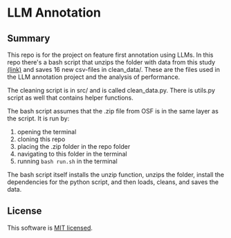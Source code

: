 # LLM Annotation

## Summary
This repo is for the project on feature first annotation using LLMs.
In this repo there's a bash script that unzips the folder with data from this study [(link)](https://osf.io/ctgqx/) 
and saves 16 new csv-files in clean_data/. These are the files used in the LLM annotation project
and the analysis of performance. 

The cleaning script is in src/ and is called clean_data.py. There is utils.py script as well that contains helper functions. 

The bash script assumes that the .zip file from OSF is in the same layer as the script. 
It is run by:
1. opening the terminal
2. cloning this repo 
3. placing the .zip folder in the repo folder
4. navigating to this folder in the terminal
5. running ```bash run.sh``` in the terminal 

The bash script itself installs the unzip function, unzips the folder, install the dependencies for the python script, and then loads, cleans, and saves the data. 

## License ##
This software is [MIT licensed](./LICENSE.txt).
